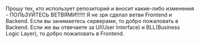Прошу тех, кто использует репозиторий и вносит какие-либо изменения - ПОЛЬЗУЙТЕСЬ ВЕТВЯМИ!!!!!!
Я не зря сделал ветви Frontend и Backend. Если вы занимаетесь серверами, то добро пожаловать в Backend.
Если же вы отвечаете за UI(User Interface) и BLL(Business Logic Layer), то добро пожаловать в Frontend.
